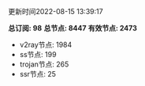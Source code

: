 更新时间2022-08-15 13:39:17

**总订阅: 98**
**总节点: 8447**
**有效节点: 2473**
- v2ray节点: 1984
- ss节点: 199
- trojan节点: 265
- ssr节点: 25

